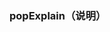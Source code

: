 ### popExplain（说明）

<div class="demo-model">
    <iframe :src="$themeConfig.url+'/views/demo/pages/popExplain'" style="border:none;width:280px;height:100%"></iframe>
</div>

#### 例子代码
```html

<template>
    <div class="pop-explain">
        <p-mui-pop-explain :data="data" @handleClose="handleClose">
            <view slot="content">
                <ul>
                    <li>
                        <p class="p1">签到</p>
                        <p class="p2">每日首次登录积1分。</p>
                    </li>
                    <li>
                        <p class="p1">巡查</p>
                        <p class="p2">每日首次登录积1分。</p>
                    </li>
                    <li>
                        <p class="p1">学法</p>
                        <p class="p2">每日首次登录积1分。</p>
                    </li>
                    <li>
                        <p class="p1">答题</p>
                        <p class="p2">每日首次登录积1分。</p>
                    </li>
                    <li>
                        <p class="p1">公开许可证信息</p>
                        <p class="p2">每日首次登录积1分。</p>
                    </li>
                    <li>
                        <p class="p1">完成学法考试</p>
                        <p class="p2">每日首次登录积1分。</p>
                    </li>
                </ul>
            </view>
        </p-mui-pop-explain>
    </div>
</template>

<script>
export default {
    name: 'popExplain',
    data() {
        return {
            data: {
                isShow: true
            }
        };
    },
    created() {},
    methods: {
        handleClose(val) {
            this.data.isShow = val;
        }
    }
};
</script>

<style lang="less" scoped>
.pop-explain {
    ul {
        li {
            margin-bottom: 18.1159rpx;
            .p1 {
                font-size: 28.9854rpx;
                color: #232323;
                padding-left: 53.1401rpx;
                background: url(../../../static/images/til-bg1.png) 30.1932rpx
                    center no-repeat;
                background-size: 6.6425rpx;
                line-height: 49.5168rpx;
            }
            .p2 {
                font-size: 27.7777rpx;
                color: #666;
                line-height: 43.4782rpx;
                padding-left: 52.5362rpx;
            }
        }
    }
}
</style>

```

### props 参数
| 参数名 | 简介 | 类型   |
| ------ | ---- | ------ |
| data   | 数据 | Object |

#### data

| 参数名 | 简介         | 类型    | 备注              |
| ------ | ------------ | ------- | ----------------- |
| tips   | 头部信息     | String  | 默认为 '积分说明' |
| isShow | 弹框是否显示 | Boolean | 默认false         |
